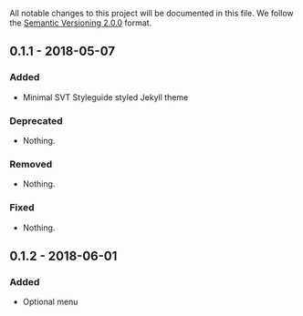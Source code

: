 All notable changes to this project will be documented in this file.
We follow the [Semantic Versioning 2.0.0](http://semver.org/) format.


## 0.1.1 - 2018-05-07

### Added
- Minimal SVT Styleguide styled Jekyll theme

### Deprecated
- Nothing.

### Removed
- Nothing.

### Fixed
- Nothing.

## 0.1.2 - 2018-06-01
### Added
- Optional menu
